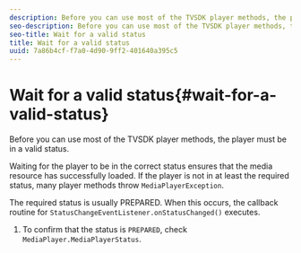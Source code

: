 ```yaml
---
description: Before you can use most of the TVSDK player methods, the player must be in a valid status.
seo-description: Before you can use most of the TVSDK player methods, the player must be in a valid status.
seo-title: Wait for a valid status
title: Wait for a valid status
uuid: 7a86b4cf-f7a0-4d90-9ff2-401640a395c5
---
```


# Wait for a valid status{#wait-for-a-valid-status}

Before you can use most of the TVSDK player methods, the player must be in a valid status.

 Waiting for the player to be in the correct status ensures that the media resource has successfully loaded. If the player is not in at least the required status, many player methods throw `MediaPlayerException`.

The required status is usually PREPARED. When this occurs, the callback routine for `StatusChangeEventListener.onStatusChanged()` executes. 

1. To confirm that the status is `PREPARED`, check `MediaPlayer.MediaPlayerStatus`.
